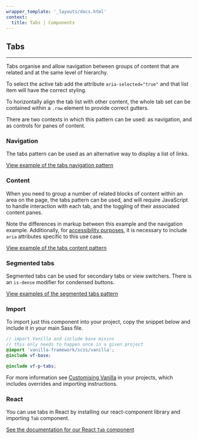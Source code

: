 ```yaml
---
wrapper_template: '_layouts/docs.html'
context:
  title: Tabs | Components
---
```


## Tabs

<hr>

Tabs organise and allow navigation between groups of content that are related and at the same level of hierarchy.

To select the active tab add the attribute `aria-selected="true"` and that list item will have the correct styling.

To horizontally align the tab list with other content, the whole tab set can be contained within a `.row` element to provide correct gutters.

There are two contexts in which this pattern can be used: as navigation, and as controls for panes of content.

### Navigation

The tabs pattern can be used as an alternative way to display a list of links.

<div class="embedded-example"><a href="/docs/examples/patterns/tabs/navigation" class="js-example">
View example of the tabs navigation pattern
</a></div>

### Content

When you need to group a number of related blocks of content within an area on the page, the tabs pattern can be used, and will require JavaScript to handle interaction with each tab, and the toggling of their associated content panes.

Note the differences in markup between this example and the navigation example. Additionally, for [accessibility purposes](https://www.w3.org/TR/wai-aria-practices-1.1/examples/tabs/tabs-1/tabs.html), it is necessary to include `aria` attributes specific to this use case.

<div class="embedded-example"><a href="/docs/examples/patterns/tabs/content" class="js-example">
View example of the tabs content pattern
</a></div>

### Segmented tabs

Segmented tabs can be used for secondary tabs or view switchers. There is an `is-dense` modifier for condensed buttons.

<div class="embedded-example"><a href="/docs/examples/patterns/tabs/segmented" class="js-example">
View examples of the segmented tabs pattern
</a></div>

### Import

To import just this component into your project, copy the snippet below and include it in your main Sass file.

```scss
// import Vanilla and include base mixins
// this only needs to happen once in a given project
@import 'vanilla-framework/scss/vanilla';
@include vf-base;

@include vf-p-tabs;
```

For more information see [Customising Vanilla](/docs/customising-vanilla/) in your projects, which includes overrides and importing instructions.

### React

You can use tabs in React by installing our react-component library and importing `Tab` component.

[See the documentation for our React `Tab` component](https://canonical-web-and-design.github.io/react-components/?path=/docs/tabs--default-story#tabs)
